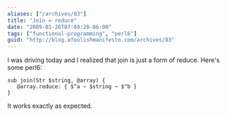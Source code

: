 ```yaml
---
aliases: ["/archives/83"]
title: "Join = reduce"
date: "2009-01-26T07:09:20-06:00"
tags: ["functional-programming", "perl6"]
guid: "http://blog.afoolishmanifesto.com/archives/83"
---
```

I was driving today and I realized that join is just a form of reduce. Here's some perl6:

    sub join(Str $string, @array) {
       @array.reduce: { $^a ~ $string ~ $^b }
    }

It works exactly as expected.
